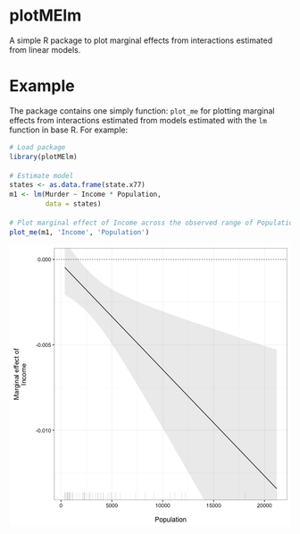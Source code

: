 plotMElm
======================

A simple R package to plot marginal effects from interactions estimated
from linear models.

# Example

The package contains one simply function: `plot_me` for plotting marginal
effects from interactions estimated from models estimated with the
`lm` function in base R. For example:


```r
# Load package
library(plotMElm)

# Estimate model
states <- as.data.frame(state.x77)
m1 <- lm(Murder ~ Income * Population, 
         data = states)

# Plot marginal effect of Income across the observed range of Population
plot_me(m1, 'Income', 'Population')
```

![plot of chunk murder-me-example](figure/murder-me-example-1.png)
